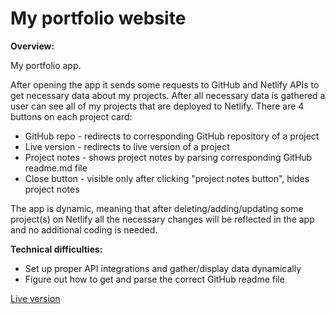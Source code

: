 # My portfolio website

**Overview:**

My portfolio app.

After opening the app it sends some requests to GitHub and Netlify APIs to get necessary data about my projects.
After all necessary data is gathered a user can see all of my projects that are deployed to Netlify.
There are 4 buttons on each project card:
* GitHub repo - redirects to corresponding GitHub repository of a project
* Live version - redirects to live version of a project
* Project notes - shows project notes by parsing corresponding GitHub readme.md file
* Close button - visible only after clicking "project notes button", hides project notes

The app is dynamic, meaning that after deleting/adding/updating some project(s) on Netlify 
all the necessary changes will be reflected in the app and no additional coding is needed.

**Technical difficulties:**

* Set up proper API integrations and gather/display data dynamically
* Figure out how to get and parse the correct GitHub readme file

[Live version](https://oleh-smirnov-portfolio.netlify.app/)
